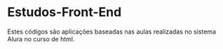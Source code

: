# Estudos-Front-End
Estes códigos são aplicações baseadas nas aulas realizadas no sistema Alura no curso de html.
